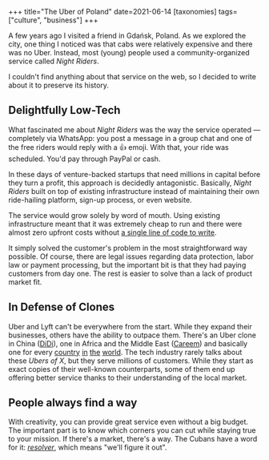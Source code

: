 +++
title="The Uber of Poland"
date=2021-06-14
[taxonomies]
tags=["culture", "business"]
+++

A few years ago I visited a friend in Gdańsk, Poland. As we explored the
city, one thing I noticed was that cabs were relatively expensive and there was
no Uber. Instead, most (young) people used a community-organized service called
_Night Riders_.

I couldn't find anything about that service on the web, so I decided to write
about it to preserve its history.

## Delightfully Low-Tech

What fascinated me about _Night Riders_ was the way the service operated &mdash;
completely via WhatsApp: you post a message in a group chat and one of the free
riders would reply with a 👍 emoji. With that, your ride was scheduled.
You'd pay through PayPal or cash.

In these days of venture-backed startups that need millions in capital before
they turn a profit, this approach is decidedly antagonistic. Basically,
_Night Riders_ built on top of existing infrastructure instead of maintaining their
own ride-hailing platform, sign-up process, or even website.

The service would grow solely by word of mouth. Using existing infrastructure
meant that it was extremely cheap to run and there were almost zero upfront costs without
[a single line of code to write](/2021/first-business/).

It simply solved the customer's problem in the most straightforward way
possible. Of course, there are legal issues regarding data protection, labor
law or payment processing, but the important bit is that they had paying
customers from day one.
The rest is easier to solve than a lack of product market fit.

## In Defense of Clones

Uber and Lyft can't be everywhere from the start. While they expand their
businesses, others have the ability to outpace them. There's an Uber clone in
China ([DiDi](https://didichuxing.com])), one in Africa and the Middle East
([Careem](https://www.careem.com/en-ae/)) and basically one for every
[country](https://gett.com/il/)
[in](https://www.cnbc.com/2019/04/11/uber-s-1-risk-factors-competitors-deleteuber-campaign-reputation.html)
[the](https://taxi.yandex.ru/) [world](https://www.gojek.com/). The tech
industry rarely talks about these *Ubers of X*, but they serve millions of
customers. While they start as exact copies of their well-known counterparts,
some of them end up offering better service thanks to their understanding of the
local market.

## People always find a way

With creativity, you can provide great service even without a big budget.  The
important part is to know which corners you can cut while staying true to your
mission. If there's a market, there's a way. The Cubans have a word for it:
[_resolver_](https://medium.com/@d.yau/cubas-resolver-mentality-makes-it-the-next-startup-hub-2f10ea2096a0),
which means "we'll figure it out".
